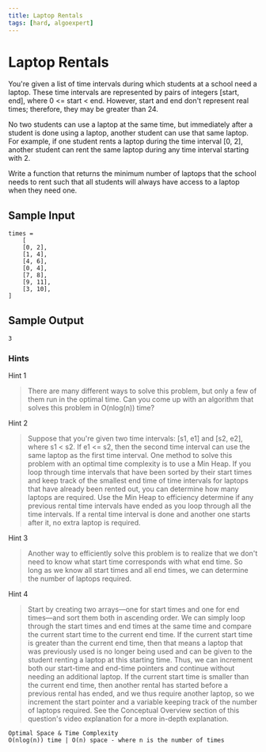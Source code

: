 ```yaml
---
title: Laptop Rentals
tags: [hard, algoexpert]
---
```


# Laptop Rentals

You're given a list of time intervals during which students at a school need a laptop. These time intervals are represented by pairs of integers [start, end], where 0 <= start < end. However, start and end don't represent real times; therefore, they may be greater than 24.

No two students can use a laptop at the same time, but immediately after a student is done using a laptop, another student can use that same laptop. For example, if one student rents a laptop during the time interval [0, 2], another student can rent the same laptop during any time interval starting with 2.

Write a function that returns the minimum number of laptops that the school needs to rent such that all students will always have access to a laptop when they need one.

## Sample Input

```
times =
    [
    [0, 2],
    [1, 4],
    [4, 6],
    [0, 4],
    [7, 8],
    [9, 11],
    [3, 10],
]
```

## Sample Output

```
3
```

### Hints

Hint 1
> There are many different ways to solve this problem, but only a few of them run in the optimal time. Can you come up with an algorithm that solves this problem in O(nlog(n)) time?

Hint 2
> Suppose that you're given two time intervals: [s1, e1] and [s2, e2], where s1 < s2. If e1 <= s2, then the second time interval can use the same laptop as the first time interval.
> One method to solve this problem with an optimal time complexity is to use a Min Heap. If you loop through time intervals that have been sorted by their start times and keep track of the smallest end time of time intervals for laptops that have already been rented out, you can determine how many laptops are required. Use the Min Heap to efficiency determine if any previous rental time intervals have ended as you loop through all the time intervals. If a rental time interval is done and another one starts after it, no extra laptop is required.

Hint 3
> Another way to efficiently solve this problem is to realize that we don't need to know what start time corresponds with what end time. So long as we know all start times and all end times, we can determine the number of laptops required.

Hint 4
> Start by creating two arrays—one for start times and one for end times—and sort them both in ascending order. We can simply loop through the start times and end times at the same time and compare the current start time to the current end time. If the current start time is greater than the current end time, then that means a laptop that was previously used is no longer being used and can be given to the student renting a laptop at this starting time. Thus, we can increment both our start-time and end-time pointers and continue without needing an additional laptop. If the current start time is smaller than the current end time, then another rental has started before a previous rental has ended, and we thus require another laptop, so we increment the start pointer and a variable keeping track of the number of laptops required. See the Conceptual Overview section of this question's video explanation for a more in-depth explanation.

```
Optimal Space & Time Complexity
O(nlog(n)) time | O(n) space - where n is the number of times
```
